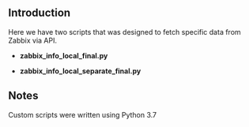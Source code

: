 
## Introduction
Here we have two scripts that was designed to fetch specific data from Zabbix via API.

- **zabbix_info_local_final.py**

- **zabbix_info_local_separate_final.py**

## Notes

Custom scripts were written using Python 3.7

